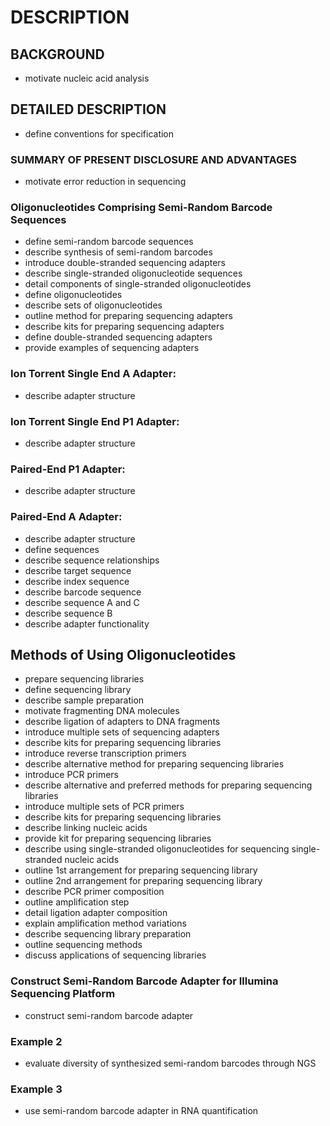 # DESCRIPTION

## BACKGROUND

- motivate nucleic acid analysis

## DETAILED DESCRIPTION

- define conventions for specification

### SUMMARY OF PRESENT DISCLOSURE AND ADVANTAGES

- motivate error reduction in sequencing

### Oligonucleotides Comprising Semi-Random Barcode Sequences

- define semi-random barcode sequences
- describe synthesis of semi-random barcodes
- introduce double-stranded sequencing adapters
- describe single-stranded oligonucleotide sequences
- detail components of single-stranded oligonucleotides
- define oligonucleotides
- describe sets of oligonucleotides
- outline method for preparing sequencing adapters
- describe kits for preparing sequencing adapters
- define double-stranded sequencing adapters
- provide examples of sequencing adapters

### Ion Torrent Single End A Adapter:

- describe adapter structure

### Ion Torrent Single End P1 Adapter:

- describe adapter structure

### Paired-End P1 Adapter:

- describe adapter structure

### Paired-End A Adapter:

- describe adapter structure
- define sequences
- describe sequence relationships
- describe target sequence
- describe index sequence
- describe barcode sequence
- describe sequence A and C
- describe sequence B
- describe adapter functionality

## Methods of Using Oligonucleotides

- prepare sequencing libraries
- define sequencing library
- describe sample preparation
- motivate fragmenting DNA molecules
- describe ligation of adapters to DNA fragments
- introduce multiple sets of sequencing adapters
- describe kits for preparing sequencing libraries
- introduce reverse transcription primers
- describe alternative method for preparing sequencing libraries
- introduce PCR primers
- describe alternative and preferred methods for preparing sequencing libraries
- introduce multiple sets of PCR primers
- describe kits for preparing sequencing libraries
- describe linking nucleic acids
- provide kit for preparing sequencing libraries
- describe using single-stranded oligonucleotides for sequencing single-stranded nucleic acids
- outline 1st arrangement for preparing sequencing library
- outline 2nd arrangement for preparing sequencing library
- describe PCR primer composition
- outline amplification step
- detail ligation adapter composition
- explain amplification method variations
- describe sequencing library preparation
- outline sequencing methods
- discuss applications of sequencing libraries

### Construct Semi-Random Barcode Adapter for Illumina Sequencing Platform

- construct semi-random barcode adapter

### Example 2

- evaluate diversity of synthesized semi-random barcodes through NGS

### Example 3

- use semi-random barcode adapter in RNA quantification

